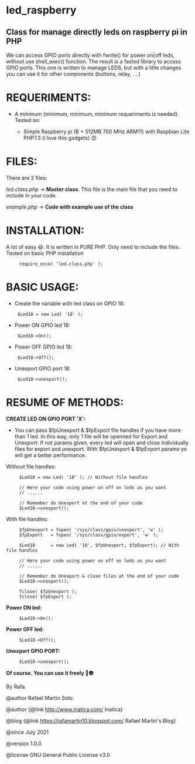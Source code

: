 # led_raspberry

## Class for manage directly leds on raspberry pi in PHP

We can access GPIO ports directly with fwrite() for power on|off leds, without use shell_exec() function. The result is a fasted library to access GPIO ports. This one is written to manage LEDS, but with a litlle changes you can use it for other components (buttons, relay, ....)
 
 # REQUERIMENTS:
 
 - A minimum (minimum, minimum, minimum requeriments is needed). Tested on:
 		
    - Simple Raspberry pi (B +	512MB	700 MHz ARM11) with Raspbian Lite PHP7.3 (i love this gadgets)  :heart_eyes:
 
 
  # FILES:
 There are 2 files:
 
 *led.class.php* -> **Master class**. This file is the main file that you need to include in your code.
 
 *example.php* -> **Code with example use of the class**
 
 
 # INSTALLATION:
 A lot of easy :smiley:. It is written in PURE PHP. Only need to include the files. Tested on basic PHP installation
 
         require_once( 'led.class.php' );
 
 # BASIC USAGE:
 
 - Create the variable with led class on GPIO 18:
 
        $Led18 = new Led( '18' );
 
 
 - Power ON GPIO led 18:

        $Led18->On();
        
 - Power OFF GPIO led 18:

        $Led18->Off();
 
 - Unexport GPIO port 18:

        $Led18->unexport();
 
# RESUME OF METHODS:


**CREATE LED ON GPIO PORT 'X':**

- You can pass $fpUnexport & $fpExport file handles if you have more than 1 led. In this way, only 1 file will be openned for Export and Unexport. If not params given, every led will open and close individually files for export and unexport. With $fpUnexport & $fpExport params yo will get a better performance.

Without file handles:

         $Led18 = new Led( '18' ); // Without file handles
         
         // Here your code using power on off on leds as you want
         // ......
         
         // Remember do Unexport at the end of your code
         $Led18->unexport();

With file handles:

         $fpUnexport = fopen( '/sys/class/gpio/unexport', 'w' );
         $fpExport   = fopen( '/sys/class/gpio/export', 'w' );
         
         $Led18      = new Led( '18', $fpUnexport, $fpExport); // With file handles
         
         // Here your code using power on off on leds as you want
         // ......
         
         // Remember do Unexport & close files at the end of your code
         $Led18->unexport();
         
         fclose( $fpUnexport );
         fclose( $fpExport );

**Power ON led:**

         $Led18->On();
 
 
**Power OFF led:**

         $Led18->Off();
 
 
**Unexport GPIO PORT:**

         $Led18->unexport();

 
 **Of course. You can use it freely :vulcan_salute::alien:**
 
 By Rafa.
 
 
 @author Rafael Martin Soto
 
 @author {@link http://www.inatica.com/ Inatica}
 
 @blog {@link https://rafamartin10.blogspot.com/ Rafael Martin's Blog}
 
 @since July 2021
 
 @version 1.0.0
 
 @license GNU General Public License v3.0
